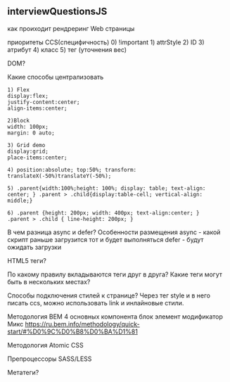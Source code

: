## interviewQuestionsJS

как проиходит рендреринг Web страницы

приоритеты CCS(специфичность)
    0) !important
    1) attrStyle
    2) ID
    3) атрибут
    4) класс
    5) тег (уточнения вес)

DOM?


Какие способы централизовать

    1) Flex
    display:flex;
    justify-content:center;
    align-items:center;

    2)Block
    width: 100px;
    margin: 0 auto;

    3) Grid demo
    display:grid;
    place-items:center;

    4) position:absolute; top:50%; transform: translateX(-50%)translateY(-50%);

    5) .parent{width:100%;height: 100%; display: table; text-align: center; } .parent > .child{display:table-cell; vertical-align: middle;}

    6) .parent {height: 200px; width: 400px; text-align:center; }
    .parent > .child { line-height: 200px; }
    
В чем разница async и defer? Особенности размещения
async - какой скрипт раньше загрузится тот и будет выполняться
defer - будут ожидать загрузки

HTML5 теги?

По какому правилу вкладываются теги друг в друга? Какие теги могут быть в нескольких местах?

Способы подключения стилей к странице?
		Через тег style и в него писать ccs, можно использовать link и инлайновые стили.
        
Методология BEM
	4 основных компонента блок элемент модификатор Микс https://ru.bem.info/methodology/quick-start/#%D0%9C%D0%B8%D0%BA%D1%81

Методология Atomic CSS

Препроцессоры SASS/LESS

Метатеги?



 

